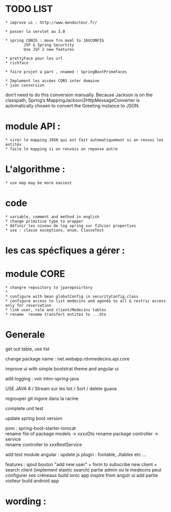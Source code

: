 

# TODO LIST
	
	* improve ui : http://www.mondocteur.fr/
	
	* passer la servlet au 3.0 
	
	* spring CONIG : move fro mxml to JAVCONFIG 
			JSF & Spring Securtity
			Use JSF 2 new features
			
	* prettyFace pour les url
	* richface
	
	* faire projet a part , nnamed : SpringBootPrimeFaces  
	
	* Implement les accées CORS inter domaine	
	* json conversion
don’t need to do this conversion manually. Because Jackson is on the classpath, Spring’s MappingJackson2HttpMessageConverter is automatically chosen to convert the Greeting instance to JSON. 
		

# module API : 
	* virer le mapping JOSN qui est fait automatiquement si on renvoi les entités
	* faile le mapping si on renvois un reponse autre


# L'algorithme : 
	* use map may be more easiest
	

# code 
	* variable, comment and method in english
	* change primitive type to wrapper
	* définir les niveau de log spring sur fihcier properties
	* use : classe exceptions, enum, ClasseTest

# les cas spécfiques a gérer : 


# module CORE
	* changre repository to jpareposirtory
	* 
	* configure with bean globalConfig in securityConfig.class
	* configure access to list medecins and agenda to all & restric access only for reservation
	* link user, role and client/Medecins tables
	* rename  rename transfert entites to ...dto



# Generale

get out table, use list

change package name : net.webapp.rdvmedecins.api.core

improve ui with simple bootstrat theme and angular ui

add logging : voir intro-spring-java

USE JAVA 8 / Stream sur les list / Sort /
delete guava

regrouper git ingore dans la racine

complete unit test

update spring boot version

pom : spring-boot-starter-tomcat	
	rename file of package models -> xxxxDto
	rename package controller -> service	
	rename controller to xxxRestService

add test module angular :
update js plugin : footable, Jtables etc ...

features :
	ajout bouton "add new user" + form to subscribe new client  + search client (implement elastic search)
	partie admin ou le medecins peut configurer ses créneaux
	build ionic app inspire from angulr ui
	add partie visiteur	
	build android app
	
	
# wording : 



